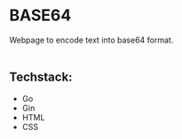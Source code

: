 <H1>BASE64</H1>
Webpage to encode text into base64 format.<br><br>
<h2>Techstack:</h2>
<ul>
  <li>Go</li>
  <li>Gin</li>
  <li>HTML</li>
  <li>CSS</li>
</ul>